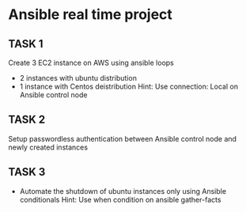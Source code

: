 # Ansible real time project

## TASK 1

Create 3 EC2 instance on AWS using ansible loops

- 2 instances with ubuntu distribution
- 1 instance with Centos deistribution
  Hint: Use connection: Local on Ansible control node

## TASK 2

Setup passwordless authentication between Ansible control node and newly created instances

## TASK 3

- Automate the shutdown of ubuntu instances only using Ansible conditionals
  Hint: Use when condition on ansible gather-facts
